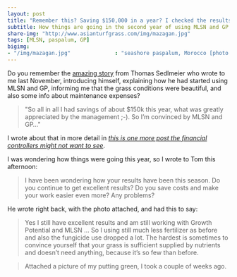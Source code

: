 ```yaml
---
layout: post
title: "Remember this? Saving $150,000 in a year? I checked the results 8 months later"
subtitle: How things are going in the second year of using MLSN and GP
share-img: "http://www.asianturfgrass.com/img/mazagan.jpg"
tags: [MLSN, paspalum, GP]
bigimg:
- "/img/mazagan.jpg"              : "seashore paspalum, Morocco [photo by Thomas Sedlmeier]"
---
```


Do you remember the [amazing story](http://www.blog.asianturfgrass.com/2017/01/this-is-one-more-post-the-financial-controllers-might-not-want-to-see.html) from Thomas Sedlmeier who wrote to me last November, introducing himself, explaining how he had started using MLSN and GP, informing me that the grass conditions were beautiful, and also some info about maintenance expenses?

> "So all in all I had savings of about $150k this year, what was greatly appreciated by the management ;-). So I’m convinced by MLSN and GP…"

I wrote about that in more detail in [*this is one more post the financial controllers might not want to see*](http://www.blog.asianturfgrass.com/2017/01/this-is-one-more-post-the-financial-controllers-might-not-want-to-see.html).

I was wondering how things were going this year, so I wrote to Tom this afternoon:

> I have been wondering how your results have been this season. Do you continue to get excellent results? Do you save costs and make your work easier even more? Any problems?

He wrote right back, with the photo attached, and had this to say:

> Yes I still have excellent results and am still working with Growth Potential and MLSN ... So I using still much less fertilizer as before and also the fungicide use dropped a lot. The hardest is sometimes to convince yourself that your grass is sufficient supplied by nutrients and doesn’t need anything, because it’s so few than before.

> Attached a picture of my putting green, I took a couple of weeks ago.



